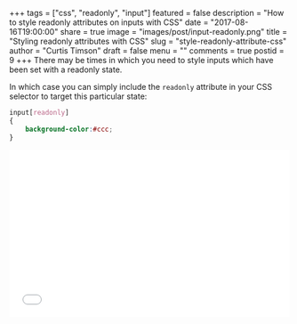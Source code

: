 +++
tags = ["css", "readonly", "input"]
featured = false
description = "How to style readonly attributes on inputs with CSS"
date = "2017-08-16T19:00:00"
share = true
image = "images/post/input-readonly.png"
title = "Styling readonly attributes with CSS"
slug = "style-readonly-attribute-css"
author = "Curtis Timson"
draft = false
menu = ""
comments = true
postid = 9
+++
There may be times in which you need to style inputs which have been set with a readonly state.

In which case you can simply include the `readonly` attribute in your CSS selector to target this particular state:

```css
input[readonly]
{
    background-color:#ccc;
}
```

<iframe width="100%" height="300" src="//jsfiddle.net/uzyH5/1394/embedded/html,css,result/dark/" allowfullscreen="allowfullscreen" frameborder="0"></iframe>
